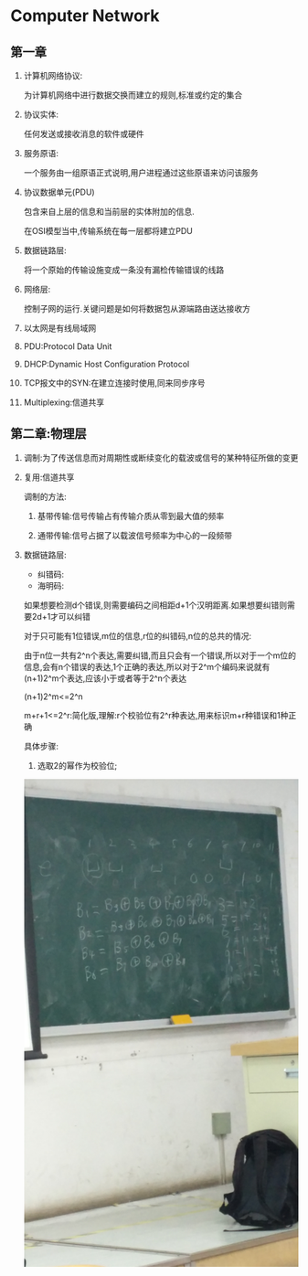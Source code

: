 # Computer Network

## 第一章

1. 计算机网络协议:

    为计算机网络中进行数据交换而建立的规则,标准或约定的集合

2. 协议实体:

    任何发送或接收消息的软件或硬件

3. 服务原语:

    一个服务由一组原语正式说明,用户进程通过这些原语来访问该服务

4. 协议数据单元(PDU)

    包含来自上层的信息和当前层的实体附加的信息.

    在OSI模型当中,传输系统在每一层都将建立PDU

5. 数据链路层:

    将一个原始的传输设施变成一条没有漏检传输错误的线路

6. 网络层:

    控制子网的运行.关键问题是如何将数据包从源端路由送达接收方

7. 以太网是有线局域网

8. PDU:Protocol Data Unit

9. DHCP:Dynamic Host Configuration Protocol

10. TCP报文中的SYN:在建立连接时使用,同来同步序号

11. Multiplexing:信道共享

## 第二章:物理层

1. 调制:为了传送信息而对周期性或断续变化的载波或信号的某种特征所做的变更

2. 复用:信道共享

    调制的方法:

    1. 基带传输:信号传输占有传输介质从零到最大值的频率

    2. 通带传输:信号占据了以载波信号频率为中心的一段频带

3. 数据链路层:

    - 纠错码:
    - 海明码:

    如果想要检测d个错误,则需要编码之间相距d+1个汉明距离.如果想要纠错则需要2d+1才可以纠错

    对于只可能有1位错误,m位的信息,r位的纠错码,n位的总共的情况:

    由于n位一共有2^n个表达,需要纠错,而且只会有一个错误,所以对于一个m位的信息,会有n个错误的表达,1个正确的表达,所以对于2^m个编码来说就有(n+1)2^m个表达,应该小于或者等于2^n个表达

    (n+1)2^m<=2^n

    m+r+1<=2^r:简化版,理解:r个校验位有2^r种表达,用来标识m+r种错误和1种正确

    具体步骤:
    1. 选取2的幂作为校验位;

    ![海明码](images/海明码.jpg)





